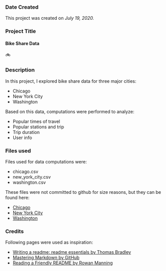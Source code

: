 ### Date Created
This project was created on *July 19, 2020.*

### Project Title 
#### Bike Share Data #### 
:bike:

### Description
In this project, I explored bike share data for three major cities:                                                        

* Chicago
* New York City
* Washington

Based on this data, computations were performed to analyze:
* Popular times of travel 
* Popular stations and trip
* Trip duration
* User info

### Files used
Files used for data computations were:

* chicago.csv
* new_york_city.csv
* washington.csv

These files were not committed to github for size reasons,
but they can be found here:

* [Chicago](https://www.divvybikes.com/system-data)
* [New York City](https://www.citibikenyc.com/system-data)
* [Washington](https://www.capitalbikeshare.com/system-data)

### Credits
Following pages were used as inspiration:

* [Writing a readme: readme essentials by Thomas Bradley](https://www.youtube.com/watch?v=RZ5vduluea4)
* [Mastering Markdown by GitHub](https://guides.github.com/features/mastering-markdown/)
* [Reading a Friendly README by Rowan Manning](https://rowanmanning.com/posts/writing-a-friendly-readme/)


